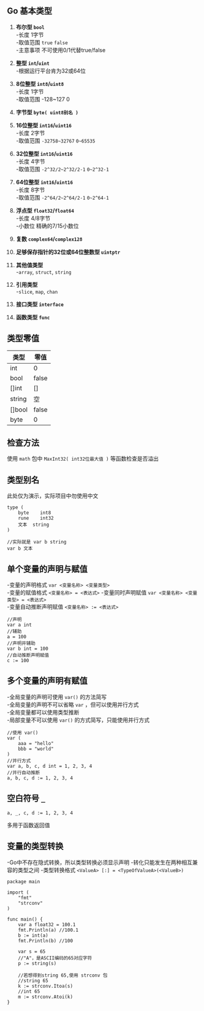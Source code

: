 ## Go 基本类型

1. **布尔型 `bool`**  
	-长度 1字节  
	-取值范围 `true` `false`   
	-主意事项 不可使用0/1代替true/false  

2. **整型 `int`/`uint`**  
	-根据运行平台肯为32或64位  

3. **8位整型 `int8`/`uint8`**    
	-长度 1字节  
	-取值范围 -128~127 0  

4. **字节型 `byte( uint8别名 )`**    
5. **16位整型 `int16`/`uint16`**    
	-长度 2字节    
	-取值范围 `-32758~32767` `0~65535` 

6. **32位整型 `int16`/`uint16`**  
	-长度 4字节  
	-取值范围 `-2^32/2~2^32/2-1` `0~2^32-1`

7. **64位整型 `int16`/`uint16`**  
	-长度 8字节  
	-取值范围 `-2^64/2~2^64/2-1` `0~2^64-1`

8. **浮点型 `float32`/`float64`**  
	-长度 4/8字节  
	-小数位 精确的7/15小数位

9. **复数 `complex64`/`complex128`**  

10. **足够保存指针的32位或64位整数型 `uintptr`**  

11. **其他值类型**  
	-`array`, `struct`, `string`

12. **引用类型**  
	-`slice`, `map`, `chan`

13. **接口类型 `interface`**  

14. **函数类型 `func`**  

## 类型零值
| 类型 | 零值 |
| - | - |
| int | 0 |
| bool | false |
| []int | [] |
| string | 空 |
| []bool | false |
| byte | 0 |

## 检查方法
使用 `math` 包中 `MaxInt32( int32位最大值 )` 等函数检查是否溢出

## 类型别名
此处仅为演示，实际项目中勿使用中文   

	type (
		byte 	int8
		rune 	int32
		文本 	string
	)

	//实际就是 var b string
	var b 文本

## 单个变量的声明与赋值
-变量的声明格式 `var <变量名称> <变量类型>`  
-变量的赋值格式 `<变量名称> = <表达式>` 
-变量同时声明赋值 `var <变量名称> <变量类型> = <表达式>`  
-变量自动推断声明赋值 `<变量名称> := <表达式>`  

	//声明
	var a int 		
	//辅助
	a = 100
	//声明并辅助
	var b int = 100
	//自动推断声明赋值
	c := 100

## 多个变量的声明有赋值
-全局变量的声明可使用 `var()` 的方法简写  
-全局变量的声明不可以省略 `var` ，但可以使用并行方式  
-全局变量都可以使用类型推断  
-局部变量不可以使用 `var()` 的方式简写，只能使用并行方式  

	//使用 var()
	var (
		aaa = "hello"
		bbb = "world"
	)
	//并行方式
	var a, b, c, d int = 1, 2, 3, 4
	//并行自动推断
	a, b, c, d := 1, 2, 3, 4

## 空白符号 `_`

	a, _, c, d := 1, 2, 3, 4
多用于函数返回值

## 变量的类型转换
-Go中不存在隐式转换，所以类型转换必须显示声明
-转化只能发生在两种相互兼容的类型之间
-类型转换格式 `<ValueA> [:] = <TypeOfValueA>(<ValueB>)`

	package main

	import (
		"fmt"
		"strconv"
	)

	func main() {
		var a float32 = 100.1
		fmt.Println(a) //100.1
		b := int(a)
		fmt.Println(b) //100

		var s = 65
		//"A"，是ASCII编码的65对应字符
		p := string(s) 

		//若想得到string 65,使用 strconv 包
		//string 65
		k := strconv.Itoa(s)
		//int 65
		m := strconv.Atoi(k) 
	}
